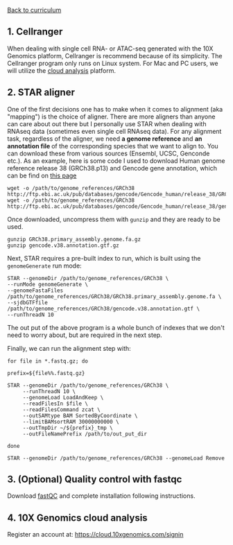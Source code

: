 [Back to curriculum](README.md)  

## 1. Cellranger
When dealing with single cell RNA- or ATAC-seq generated with the 10X Genomics platform, Cellranger is recommend because of its simplicity. The Cellranger program only runs on Linux system. For Mac and PC users, we will utilize the [cloud analysis](https://www.10xgenomics.com/products/cloud-analysis) platform.

## 2. STAR aligner  
One of the first decisions one has to make when it comes to alignment (aka "mapping") is the choice of aligner. There are more aligners than anyone can care about out there but I personally use STAR when dealing with RNAseq data (sometimes even single cell RNAseq data). For any alignment task, regardless of the aligner, we need <b> a genome reference </b> and <b> an annotation file </b> of the corresponding species that we want to align to. You can download these from various sources (Ensembl, UCSC, Genconde etc.).  As an example, here is some code I used to download Human genome reference release 38 (GRCh38.p13) and Gencode gene annotation, which can be find on [this page](https://www.gencodegenes.org/human/)
```
wget -o /path/to/genome_references/GRCh38 http://ftp.ebi.ac.uk/pub/databases/gencode/Gencode_human/release_38/GRCh38.primary_assembly.genome.fa.gz
wget -o /path/to/genome_references/GRCh38 http://ftp.ebi.ac.uk/pub/databases/gencode/Gencode_human/release_38/gencode.v38.annotation.gtf.gz
```
Once downloaded, uncompress them with ```gunzip``` and they are ready to be used.
```
gunzip GRCh38.primary_assembly.genome.fa.gz
gunzip gencode.v38.annotation.gtf.gz
```

Next, STAR requires a pre-built index to run, which is built using the ```genomeGenerate``` run mode:
```
STAR --genomeDir /path/to/genome_references/GRCh38 \
--runMode genomeGenerate \
--genomeFastaFiles /path/to/genome_references/GRCh38/GRCh38.primary_assembly.genome.fa \
--sjdbGTFfile /path/to/genome_references/GRCh38/gencode.v38.annotation.gtf \
--runThreadN 10
```
 
The out put of the above program is a whole bunch of indexes that we don't need to worry about, but are required in the next step.

Finally, we can run the alignment step with:
```
for file in *.fastq.gz; do

prefix=${file%%.fastq.gz}

STAR --genomeDir /path/to/genome_references/GRCh38 \
     --runThreadN 10 \
     --genomeLoad LoadAndKeep \
     --readFilesIn $file \
     --readFilesCommand zcat \
     --outSAMtype BAM SortedByCoordinate \
     --limitBAMsortRAM 30000000000 \
     --outTmpDir ~/${prefix}_tmp \
     --outFileNamePrefix /path/to/out_put_dir

done

STAR --genomeDir /path/to/genome_references/GRCh38 --genomeLoad Remove 
```
## 3. (Optional) Quality control with fastqc
Download [fastQC](https://www.bioinformatics.babraham.ac.uk/projects/download.html#fastqc) and complete installation following instructions.

## 4. 10X Genomics cloud analysis
Register an account at: https://cloud.10xgenomics.com/signin
